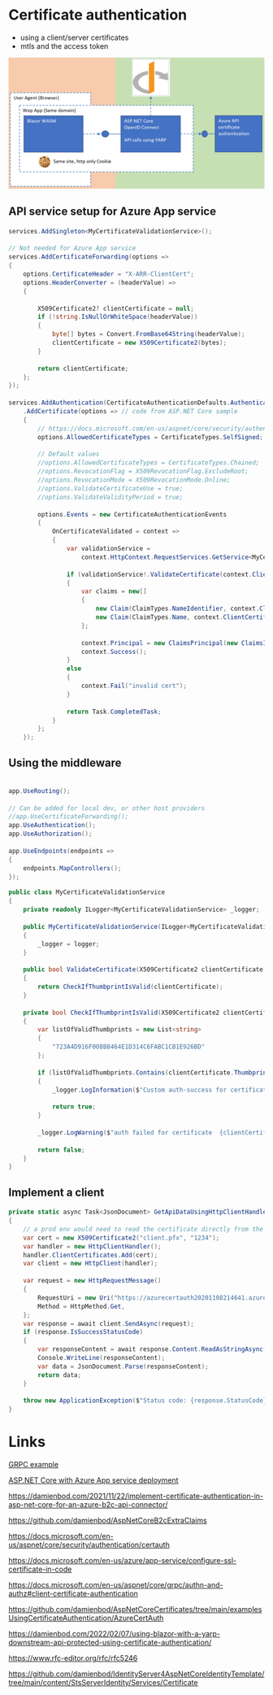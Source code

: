 

# Certificate authentication

- using a client/server certificates
- mtls and the access token

![Reverse-proxy](https://github.com/damienbod/aspnetcore-standup-securing-apis/blob/main/details/Reverse-proxy.png)

## API service setup for Azure App service

```csharp
services.AddSingleton<MyCertificateValidationService>();

// Not needed for Azure App service
services.AddCertificateForwarding(options =>
{
	options.CertificateHeader = "X-ARR-ClientCert";
	options.HeaderConverter = (headerValue) =>
	{

		X509Certificate2? clientCertificate = null;
		if (!string.IsNullOrWhiteSpace(headerValue))
		{
			byte[] bytes = Convert.FromBase64String(headerValue);
			clientCertificate = new X509Certificate2(bytes);
		}

		return clientCertificate;
	};
});

services.AddAuthentication(CertificateAuthenticationDefaults.AuthenticationScheme)
	.AddCertificate(options => // code from ASP.NET Core sample
	{
		// https://docs.microsoft.com/en-us/aspnet/core/security/authentication/certauth
		options.AllowedCertificateTypes = CertificateTypes.SelfSigned;
		
		// Default values
		//options.AllowedCertificateTypes = CertificateTypes.Chained;
		//options.RevocationFlag = X509RevocationFlag.ExcludeRoot;
		//options.RevocationMode = X509RevocationMode.Online;
		//options.ValidateCertificateUse = true;
		//options.ValidateValidityPeriod = true;

		options.Events = new CertificateAuthenticationEvents
		{
			OnCertificateValidated = context =>
			{
				var validationService =
					context.HttpContext.RequestServices.GetService<MyCertificateValidationService>();

				if (validationService!.ValidateCertificate(context.ClientCertificate))
				{
					var claims = new[]
					{
						new Claim(ClaimTypes.NameIdentifier, context.ClientCertificate.Subject, ClaimValueTypes.String, context.Options.ClaimsIssuer),
						new Claim(ClaimTypes.Name, context.ClientCertificate.Subject, ClaimValueTypes.String, context.Options.ClaimsIssuer)
					};

					context.Principal = new ClaimsPrincipal(new ClaimsIdentity(claims, context.Scheme.Name));
					context.Success();
				}
				else
				{
					context.Fail("invalid cert");
				}

				return Task.CompletedTask;
			}
		};
	});
```

## Using the middleware

```csharp

app.UseRouting();

// Can be added for local dev, or other host providers
//app.UseCertificateForwarding();
app.UseAuthentication();
app.UseAuthorization();

app.UseEndpoints(endpoints =>
{
	endpoints.MapControllers();
});
```

```csharp
public class MyCertificateValidationService 
{
    private readonly ILogger<MyCertificateValidationService> _logger;

    public MyCertificateValidationService(ILogger<MyCertificateValidationService> logger)
    {
        _logger = logger;
    }

    public bool ValidateCertificate(X509Certificate2 clientCertificate)
    {
        return CheckIfThumbprintIsValid(clientCertificate);
    }

    private bool CheckIfThumbprintIsValid(X509Certificate2 clientCertificate)
    {
        var listOfValidThumbprints = new List<string>
        {
            "723A4D916F008B8464E1D314C6FABC1CB1E926BD"
        };

        if (listOfValidThumbprints.Contains(clientCertificate.Thumbprint))
        {
            _logger.LogInformation($"Custom auth-success for certificate  {clientCertificate.FriendlyName} {clientCertificate.Thumbprint}");

            return true;
        }

        _logger.LogWarning($"auth failed for certificate  {clientCertificate.FriendlyName} {clientCertificate.Thumbprint}");

        return false;
    }
}
```

## Implement a client 

```csharp
private static async Task<JsonDocument> GetApiDataUsingHttpClientHandler()
{
    // a prod env would need to read the certificate directly from the os, or a key vault
	var cert = new X509Certificate2("client.pfx", "1234"); 
	var handler = new HttpClientHandler();
	handler.ClientCertificates.Add(cert);
	var client = new HttpClient(handler);

	var request = new HttpRequestMessage()
	{
		RequestUri = new Uri("https://azurecertauth20201108214641.azurewebsites.net/WeatherForecast"),
		Method = HttpMethod.Get,
	};
	var response = await client.SendAsync(request);
	if (response.IsSuccessStatusCode)
	{
		var responseContent = await response.Content.ReadAsStringAsync();
		Console.WriteLine(responseContent);
		var data = JsonDocument.Parse(responseContent);
		return data;
	}

	throw new ApplicationException($"Status code: {response.StatusCode}, Error: {response.ReasonPhrase}");
}
```

# Links

[GRPC example](https://github.com/damienbod/AspNetCoreCertificates/tree/main/examplesUsingCertificateAuthentication/GrpcCertAuthChainedCertificate)

[ASP.NET Core with Azure App service deployment](https://github.com/damienbod/AspNetCoreCertificates/tree/main/examplesUsingCertificateAuthentication/AzureCertAuth)

https://damienbod.com/2021/11/22/implement-certificate-authentication-in-asp-net-core-for-an-azure-b2c-api-connector/

https://github.com/damienbod/AspNetCoreB2cExtraClaims

https://docs.microsoft.com/en-us/aspnet/core/security/authentication/certauth

https://docs.microsoft.com/en-us/azure/app-service/configure-ssl-certificate-in-code

https://docs.microsoft.com/en-us/aspnet/core/grpc/authn-and-authz#client-certificate-authentication

https://github.com/damienbod/AspNetCoreCertificates/tree/main/examplesUsingCertificateAuthentication/AzureCertAuth

https://damienbod.com/2022/02/07/using-blazor-with-a-yarp-downstream-api-protected-using-certificate-authentication/

https://www.rfc-editor.org/rfc/rfc5246

https://github.com/damienbod/IdentityServer4AspNetCoreIdentityTemplate/tree/main/content/StsServerIdentity/Services/Certificate
